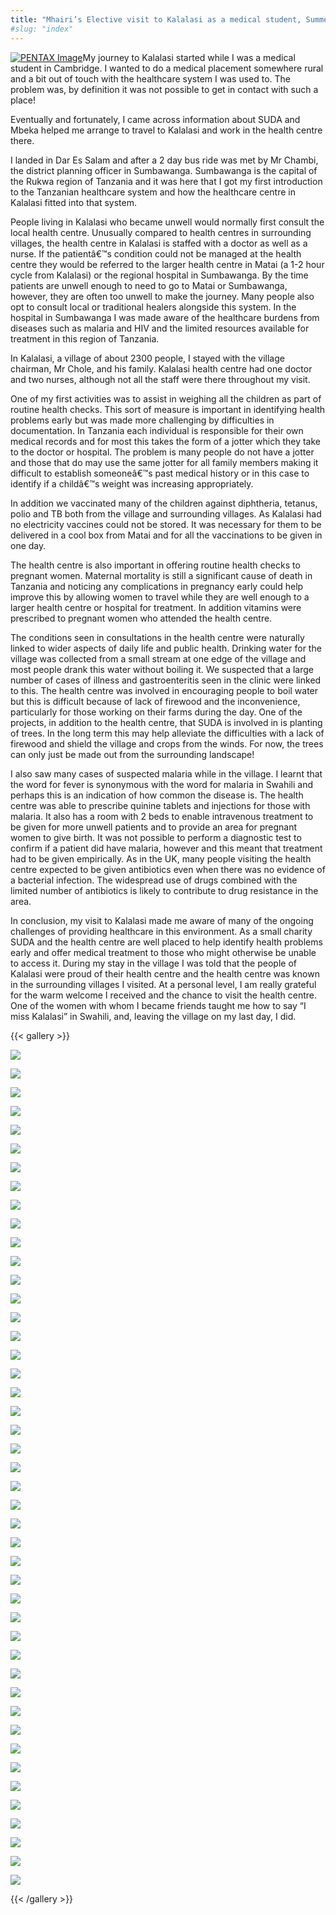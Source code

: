 ```yaml
---
title: "Mhairi’s Elective visit to Kalalasi as a medical student, Summer 2010"
#slug: "index"
---
```


[![](/wp-content/2011/12/98-e1324580622252.jpg "PENTAX Image")](http://www.sumbawanga.org.uk/projects/kalalasi-health-centre/mhairis-visit-to-kalalasi-as-a-medical-student/pentax-image-2/)My journey to Kalalasi started while I was a medical student in Cambridge. I wanted to do a medical placement somewhere rural and a bit out of touch with the healthcare system I was used to. The problem was, by definition it was not possible to get in contact with such a place!

Eventually and fortunately, I came across information about SUDA and Mbeka helped me arrange to travel to Kalalasi and work in the health centre there.

I landed in Dar Es Salam and after a 2 day bus ride was met by Mr Chambi, the district planning officer in Sumbawanga. Sumbawanga is the capital of the Rukwa region of Tanzania and it was here that I got my first introduction to the Tanzanian healthcare system and how the healthcare centre in Kalalasi fitted into that system.

People living in Kalalasi who became unwell would normally first consult the local health centre. Unusually compared to health centres in surrounding villages, the health centre in Kalalasi is staffed with a doctor as well as a nurse. If the patientâ€™s condition could not be managed at the health centre they would be referred to the larger health centre in Matai (a 1-2 hour cycle from Kalalasi) or the regional hospital in Sumbawanga. By the time patients are unwell enough to need to go to Matai or Sumbawanga, however, they are often too unwell to make the journey. Many people also opt to consult local or traditional healers alongside this system. In the hospital in Sumbawanga I was made aware of the healthcare burdens from diseases such as malaria and HIV and the limited resources available for treatment in this region of Tanzania.

In Kalalasi, a village of about 2300 people, I stayed with the village chairman, Mr Chole, and his family. Kalalasi health centre had one doctor and two nurses, although not all the staff were there throughout my visit.

One of my first activities was to assist in weighing all the children as part of routine health checks. This sort of measure is important in identifying health problems early but was made more challenging by difficulties in documentation. In Tanzania each individual is responsible for their own medical records and for most this takes the form of a jotter which they take to the doctor or hospital. The problem is many people do not have a jotter and those that do may use the same jotter for all family members making it difficult to establish someoneâ€™s past medical history or in this case to identify if a childâ€™s weight was increasing appropriately.

In addition we vaccinated many of the children against diphtheria, tetanus, polio and TB both from the village and surrounding villages. As Kalalasi had no electricity vaccines could not be stored. It was necessary for them to be delivered in a cool box from Matai and for all the vaccinations to be given in one day.

The health centre is also important in offering routine health checks to pregnant women. Maternal mortality is still a significant cause of death in Tanzania and noticing any complications in pregnancy early could help improve this by allowing women to travel while they are well enough to a larger health centre or hospital for treatment. In addition vitamins were prescribed to pregnant women who attended the health centre.

The conditions seen in consultations in the health centre were naturally linked to wider aspects of daily life and public health. Drinking water for the village was collected from a small stream at one edge of the village and most people drank this water without boiling it. We suspected that a large number of cases of illness and gastroenteritis seen in the clinic were linked to this. The health centre was involved in encouraging people to boil water but this is difficult because of lack of firewood and the inconvenience, particularly for those working on their farms during the day. One of the projects, in addition to the health centre, that SUDA is involved in is planting of trees. In the long term this may help alleviate the difficulties with a lack of firewood and shield the village and crops from the winds. For now, the trees can only just be made out from the surrounding landscape!

I also saw many cases of suspected malaria while in the village. I learnt that the word for fever is synonymous with the word for malaria in Swahili and perhaps this is an indication of how common the disease is. The health centre was able to prescribe quinine tablets and injections for those with malaria. It also has a room with 2 beds to enable intravenous treatment to be given for more unwell patients and to provide an area for pregnant women to give birth. It was not possible to perform a diagnostic test to confirm if a patient did have malaria, however and this meant that treatment had to be given empirically. As in the UK, many people visiting the health centre expected to be given antibiotics even when there was no evidence of a bacterial infection. The widespread use of drugs combined with the limited number of antibiotics is likely to contribute to drug resistance in the area.

In conclusion, my visit to Kalalasi made me aware of many of the ongoing challenges of providing healthcare in this environment. As a small charity SUDA and the health centre are well placed to help identify health problems early and offer medical treatment to those who might otherwise be unable to access it. During my stay in the village I was told that the people of Kalalasi were proud of their health centre and the health centre was known in the surrounding villages I visited. At a personal level, I am really grateful for the warm welcome I received and the chance to visit the health centre. One of the women with whom I became friends taught me how to say “I miss Kalalasi” in Swahili, and, leaving the village on my last day, I did.

{{< gallery >}}


[![](/wp-content/2011/12/98-e1324580622252-150x150.jpg)](/projects/kalalasi-health-centre/mhairis-visit-to-kalalasi-as-a-medical-student/pentax-image-2/)

[![](/wp-content/2011/12/01-150x150.jpg)](/projects/kalalasi-health-centre/mhairis-visit-to-kalalasi-as-a-medical-student/pentax-image-4/)

[![](/wp-content/2011/12/07-150x150.jpg)](/projects/kalalasi-health-centre/mhairis-visit-to-kalalasi-as-a-medical-student/drinking-water-2/)

[![](/wp-content/2011/12/08-150x150.jpg)](/projects/kalalasi-health-centre/mhairis-visit-to-kalalasi-as-a-medical-student/pentax-image-5/)

[![](/wp-content/2011/12/11-150x150.jpg)](/projects/kalalasi-health-centre/mhairis-visit-to-kalalasi-as-a-medical-student/pentax-image-6/)

[![](/wp-content/2011/12/12-150x150.jpg)](/projects/kalalasi-health-centre/mhairis-visit-to-kalalasi-as-a-medical-student/pentax-image-7/)

[![](/wp-content/2011/12/15-150x150.jpg)](/projects/kalalasi-health-centre/mhairis-visit-to-kalalasi-as-a-medical-student/pentax-image-8/)

[![](/wp-content/2011/12/21-150x150.jpg)](/projects/kalalasi-health-centre/mhairis-visit-to-kalalasi-as-a-medical-student/kalalasi-mini-market-2/)

[![](/wp-content/2011/12/22-150x150.jpg)](/projects/kalalasi-health-centre/mhairis-visit-to-kalalasi-as-a-medical-student/pentax-image-9/)

[![](/wp-content/2011/12/25-150x150.jpg)](/projects/kalalasi-health-centre/mhairis-visit-to-kalalasi-as-a-medical-student/pentax-image-10/)

[![](/wp-content/2011/12/27-150x150.jpg)](/projects/kalalasi-health-centre/mhairis-visit-to-kalalasi-as-a-medical-student/making-bricks-2/)

[![](/wp-content/2011/12/30-150x150.jpg)](/projects/kalalasi-health-centre/mhairis-visit-to-kalalasi-as-a-medical-student/milking-2/)

[![](/wp-content/2011/12/34-150x150.jpg)](/projects/kalalasi-health-centre/mhairis-visit-to-kalalasi-as-a-medical-student/sugarcane-2/)

[![](/wp-content/2011/12/39-150x150.jpg)](/projects/kalalasi-health-centre/mhairis-visit-to-kalalasi-as-a-medical-student/pentax-image-11/)

[![](/wp-content/2011/12/41-150x150.jpg)](/projects/kalalasi-health-centre/mhairis-visit-to-kalalasi-as-a-medical-student/pentax-image-12/)

[![](/wp-content/2011/12/43-150x150.jpg)](/projects/kalalasi-health-centre/mhairis-visit-to-kalalasi-as-a-medical-student/pentax-image-13/)

[![](/wp-content/2011/12/50-150x150.jpg)](/projects/kalalasi-health-centre/mhairis-visit-to-kalalasi-as-a-medical-student/mhairi-in-kalalasi-for-her-medical-elective-2/)

[![](/wp-content/2011/12/51-150x150.jpg)](/projects/kalalasi-health-centre/mhairis-visit-to-kalalasi-as-a-medical-student/pentax-image-14/)

[![](/wp-content/2011/12/52-150x150.jpg)](/projects/kalalasi-health-centre/mhairis-visit-to-kalalasi-as-a-medical-student/pentax-image-15/)

[![](/wp-content/2011/12/54-150x150.jpg)](/projects/kalalasi-health-centre/mhairis-visit-to-kalalasi-as-a-medical-student/kalalasi-health-centre-3/)

[![](/wp-content/2011/12/55-150x150.jpg)](/projects/kalalasi-health-centre/mhairis-visit-to-kalalasi-as-a-medical-student/the-village-appreciates-the-help-of-suda-and-st-peters-church-2/)

[![](/wp-content/2011/12/56-150x150.jpg)](/projects/kalalasi-health-centre/mhairis-visit-to-kalalasi-as-a-medical-student/sunset-in-kalalasi-2/)

[![](/wp-content/2011/12/58-150x150.jpg)](/projects/kalalasi-health-centre/mhairis-visit-to-kalalasi-as-a-medical-student/pentax-image-16/)

[![](/wp-content/2011/12/68-150x150.jpg)](/projects/kalalasi-health-centre/mhairis-visit-to-kalalasi-as-a-medical-student/pentax-image-17/)

[![](/wp-content/2011/12/70-150x150.jpg)](/projects/kalalasi-health-centre/mhairis-visit-to-kalalasi-as-a-medical-student/irrigation-in-kalalasi-2/)

[![](/wp-content/2011/12/71-150x150.jpg)](/projects/kalalasi-health-centre/mhairis-visit-to-kalalasi-as-a-medical-student/keyboard-powered-by-car-battery-2/)

[![](/wp-content/2011/12/72-150x150.jpg)](/projects/kalalasi-health-centre/mhairis-visit-to-kalalasi-as-a-medical-student/pentax-image-18/)

[![](/wp-content/2011/12/79-150x150.jpg)](/projects/kalalasi-health-centre/mhairis-visit-to-kalalasi-as-a-medical-student/pentax-image-19/)

[![](/wp-content/2011/12/81-150x150.jpg)](/projects/kalalasi-health-centre/mhairis-visit-to-kalalasi-as-a-medical-student/kasanga-2/)

[![](/wp-content/2011/12/82-150x150.jpg)](/projects/kalalasi-health-centre/mhairis-visit-to-kalalasi-as-a-medical-student/pentax-image-20/)

[![](/wp-content/2011/12/83-150x150.jpg)](/projects/kalalasi-health-centre/mhairis-visit-to-kalalasi-as-a-medical-student/pentax-image-21/)

[![](/wp-content/2011/12/85-150x150.jpg)](/projects/kalalasi-health-centre/mhairis-visit-to-kalalasi-as-a-medical-student/kalambo-falls-2/)

[![](/wp-content/2011/12/87-150x150.jpg)](/projects/kalalasi-health-centre/mhairis-visit-to-kalalasi-as-a-medical-student/lake-tanganyika-2/)

[![](/wp-content/2011/12/89-150x150.jpg)](/projects/kalalasi-health-centre/mhairis-visit-to-kalalasi-as-a-medical-student/pentax-image-22/)

[![](/wp-content/2011/12/92-150x150.jpg)](/projects/kalalasi-health-centre/mhairis-visit-to-kalalasi-as-a-medical-student/pentax-image-23/)

[![](/wp-content/2011/12/95-150x150.jpg)](/projects/kalalasi-health-centre/mhairis-visit-to-kalalasi-as-a-medical-student/matai-market-2/)

[![](/wp-content/2011/12/96-150x150.jpg)](/projects/kalalasi-health-centre/mhairis-visit-to-kalalasi-as-a-medical-student/pentax-image-24/)

[![](/wp-content/2011/12/981-150x150.jpg)](/projects/kalalasi-health-centre/mhairis-visit-to-kalalasi-as-a-medical-student/pentax-image-25/)

[![](/wp-content/2011/12/99-150x150.jpg)](/projects/kalalasi-health-centre/mhairis-visit-to-kalalasi-as-a-medical-student/pentax-image-26/)

[![](/wp-content/2011/12/102-150x150.jpg)](/projects/kalalasi-health-centre/mhairis-visit-to-kalalasi-as-a-medical-student/pentax-image-27/)

[![](/wp-content/2011/12/104-150x150.jpg)](/projects/kalalasi-health-centre/mhairis-visit-to-kalalasi-as-a-medical-student/pentax-image-28/)

[![](/wp-content/2011/12/105-150x150.jpg)](/projects/kalalasi-health-centre/mhairis-visit-to-kalalasi-as-a-medical-student/pentax-image-29/)

[![](/wp-content/2011/12/106-150x150.jpg)](/projects/kalalasi-health-centre/mhairis-visit-to-kalalasi-as-a-medical-student/vaccinations-2/)

[![](/wp-content/2011/12/107-150x150.jpg)](/projects/kalalasi-health-centre/mhairis-visit-to-kalalasi-as-a-medical-student/pentax-image-30/)

[![](/wp-content/2011/12/109-150x150.jpg)](/projects/kalalasi-health-centre/mhairis-visit-to-kalalasi-as-a-medical-student/weighing-children-kalalasi-2/)




{{< /gallery >}}